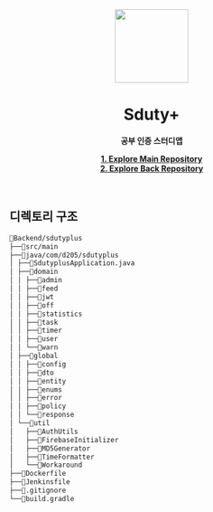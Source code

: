 <div align="center">

<img src="https://user-images.githubusercontent.com/49026286/202903659-84b39720-96f9-4a7c-8ea8-80c8e299ad35.png" width="130" height="130"/>


# Sduty+ 

**공부 인증 스터디앱**

**[1. Explore Main Repository](./)**<br>
**[2. Explore Back Repository](./Backend)**

</div>


<br>

## 디렉토리 구조
```markdown
📁Backend/sdutyplus
├──📁src/main
├──📁java/com/d205/sdutyplus
│ ├──📃SdutyplusApplication.java
│ ├──📁domain
│ │ ├──📁admin
│ │ ├──📁feed
│ │ ├──📁jwt
│ │ ├──📁off
│ │ ├──📁statistics
│ │ ├──📁task
│ │ ├──📁timer
│ │ ├──📁user
│ │ └──📁warn
│ ├──📁global
│ │ ├──📁config
│ │ ├──📁dto
│ │ ├──📁entity
│ │ ├──📁enums
│ │ ├──📁error
│ │ ├──📁policy
│ │ └──📁response
│ └──📁util
│   ├──📁AuthUtils
│   ├──📁FirebaseInitializer
│   ├──📁MD5Generator
│   ├──📁TimeFormatter
│   └──📁Workaround
├──📃Dockerfile
├──📃Jenkinsfile
├──📃.gitignore
└──📃build.gradle
```
